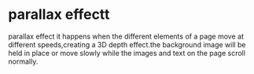 # parallax effectt
 parallax effect it happens when the different elements of a page move at different speeds,creating a 3D depth effect.the background image will be held in place or move slowly while the images and text on the page scroll normally.
